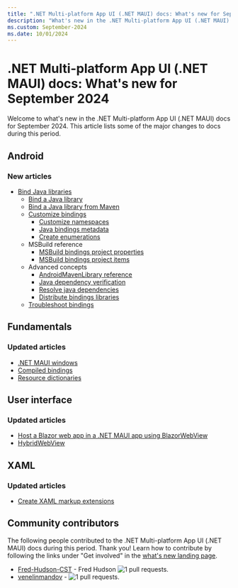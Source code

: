 ```yaml
---
title: ".NET Multi-platform App UI (.NET MAUI) docs: What's new for September 2024"
description: "What's new in the .NET Multi-platform App UI (.NET MAUI) docs for September 2024."
ms.custom: September-2024
ms.date: 10/01/2024
---
```


# .NET Multi-platform App UI (.NET MAUI) docs: What's new for September 2024

Welcome to what's new in the .NET Multi-platform App UI (.NET MAUI) docs for September 2024. This article lists some of the major changes to docs during this period.

## Android

### New articles

- [Bind Java libraries](/dotnet/android/binding-libs/binding-java-libs?toc=/dotnet/maui/toc.json&bc=/dotnet/maui/breadcrumb/toc.json)
  - [Bind a Java library](/dotnet/android/binding-libs/binding-java-libs/binding-java-library?toc=/dotnet/maui/toc.json&bc=/dotnet/maui/breadcrumb/toc.json)
  - [Bind a Java library from Maven](/dotnet/android/binding-libs/binding-java-libs/binding-java-maven-library?toc=/dotnet/maui/toc.json&bc=/dotnet/maui/breadcrumb/toc.json)
  - [Customize bindings](/dotnet/android/binding-libs/customizing-bindings?toc=/dotnet/maui/toc.json&bc=/dotnet/maui/breadcrumb/toc.json)
    - [Customize namespaces](/dotnet/android/binding-libs/customizing-bindings/namespace-customization?toc=/dotnet/maui/toc.json&bc=/dotnet/maui/breadcrumb/toc.json)
    - [Java bindings metadata](/dotnet/android/binding-libs/customizing-bindings/java-bindings-metadata?toc=/dotnet/maui/toc.json&bc=/dotnet/maui/breadcrumb/toc.json)
    - [Create enumerations](/dotnet/android/binding-libs/customizing-bindings/creating-enums?toc=/dotnet/maui/toc.json&bc=/dotnet/maui/breadcrumb/toc.json)
  - MSBuild reference
    - [MSBuild bindings project properties](/dotnet/android/binding-libs/msbuild-reference/build-properties?toc=/dotnet/maui/toc.json&bc=/dotnet/maui/breadcrumb/toc.json)
    - [MSBuild bindings project items](/dotnet/android/binding-libs/msbuild-reference/build-items?toc=/dotnet/maui/toc.json&bc=/dotnet/maui/breadcrumb/toc.json)
  - Advanced concepts
    - [AndroidMavenLibrary reference](/dotnet/android/binding-libs/advanced-concepts/android-maven-library?toc=/dotnet/maui/toc.json&bc=/dotnet/maui/breadcrumb/toc.json)
    - [Java dependency verification](/dotnet/android/binding-libs/advanced-concepts/java-dependency-verification?toc=/dotnet/maui/toc.json&bc=/dotnet/maui/breadcrumb/toc.json)
    - [Resolve java dependencies](/dotnet/android/binding-libs/advanced-concepts/resolving-java-dependencies?toc=/dotnet/maui/toc.json&bc=/dotnet/maui/breadcrumb/toc.json)
    - [Distribute bindings libraries](/dotnet/android/binding-libs/advanced-concepts/distributing?toc=/dotnet/maui/toc.json&bc=/dotnet/maui/breadcrumb/toc.json)
  - [Troubleshoot bindings](/dotnet/android/binding-libs/customizing-bindings/troubleshooting-bindings?toc=/dotnet/maui/toc.json&bc=/dotnet/maui/breadcrumb/toc.json)

## Fundamentals

### Updated articles

- [.NET MAUI windows](../fundamentals/windows.md)
- [Compiled bindings](../fundamentals/data-binding/compiled-bindings.md?view=net-maui-9)
- [Resource dictionaries](../fundamentals/resource-dictionaries.md)

## User interface

### Updated articles

- [Host a Blazor web app in a .NET MAUI app using BlazorWebView](../user-interface/controls/blazorwebview.md?view=net-maui-9)
- [HybridWebView](../user-interface/controls/hybridwebview.md)

## XAML

### Updated articles

- [Create XAML markup extensions](../xaml/markup-extensions/create.md?view=net-maui-9)

## Community contributors

The following people contributed to the .NET Multi-platform App UI (.NET MAUI) docs during this period. Thank you! Learn how to contribute by following the links under "Get involved" in the [what's new landing page](index.yml).

- [Fred-Hudson-CST](https://github.com/Fred-Hudson-CST) - Fred Hudson ![1 pull requests.](https://img.shields.io/badge/Merged%20Pull%20Requests-1-green)
- [venelinmandov](https://github.com/venelinmandov) -  ![1 pull requests.](https://img.shields.io/badge/Merged%20Pull%20Requests-1-green)
